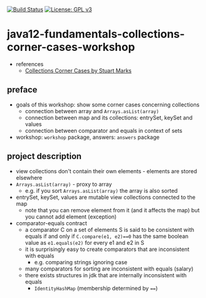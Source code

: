 [![Build Status](https://travis-ci.com/mtumilowicz/java12-fundamentals-collections-corner-cases-workshop.svg?branch=master)](https://travis-ci.com/mtumilowicz/java12-fundamentals-collections-corner-cases-workshop)
[![License: GPL v3](https://img.shields.io/badge/License-GPLv3-blue.svg)](https://www.gnu.org/licenses/gpl-3.0)

# java12-fundamentals-collections-corner-cases-workshop
* references
    * [Collections Corner Cases by Stuart Marks](https://www.youtube.com/watch?v=OXdm5BzQ8mI)

## preface
* goals of this workshop: show some corner cases concerning collections
    * connection between array and `Arrays.asList(array)`
    * connection between map and its collections: entrySet, keySet and values
    * connection between comparator and equals in context of sets
* workshop: `workshop` package, answers: `answers` package

## project description
* view collections don't contain their own elements - elements are stored elsewhere
* `Arrays.asList(array)` - proxy to array
    * e.g. if you sort `Arrays.asList(array)` the array is also sorted
* entrySet, keySet, values are mutable view collections connected to the map
    * note that you can remove element from it (and it affects the map) but you cannot add element (exception)
* comparator-equals contract
    * a comparator C on a set of elements S is said to be consistent with equals if and only 
    if `C.compare(e1, e2)==0` has the same boolean value as `e1.equals(e2)` for every e1 and e2 in S
    * it is surprisingly easy to create comparators that are inconsistent with equals
        * e.g. comparing strings ignoring case
    * many comparators for sorting are inconsistent with equals (salary)
    * there exists structures in jdk that are internally inconsistent with equals
        * `IdentityHashMap` (membership determined by `==`)
